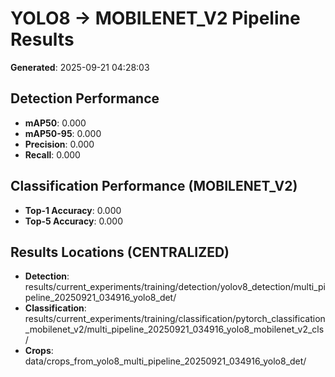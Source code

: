 # YOLO8 → MOBILENET_V2 Pipeline Results

**Generated**: 2025-09-21 04:28:03

## Detection Performance
- **mAP50**: 0.000
- **mAP50-95**: 0.000
- **Precision**: 0.000
- **Recall**: 0.000

## Classification Performance (MOBILENET_V2)
- **Top-1 Accuracy**: 0.000
- **Top-5 Accuracy**: 0.000

## Results Locations (CENTRALIZED)
- **Detection**: results/current_experiments/training/detection/yolov8_detection/multi_pipeline_20250921_034916_yolo8_det/
- **Classification**: results/current_experiments/training/classification/pytorch_classification_mobilenet_v2/multi_pipeline_20250921_034916_yolo8_mobilenet_v2_cls/
- **Crops**: data/crops_from_yolo8_multi_pipeline_20250921_034916_yolo8_det/
